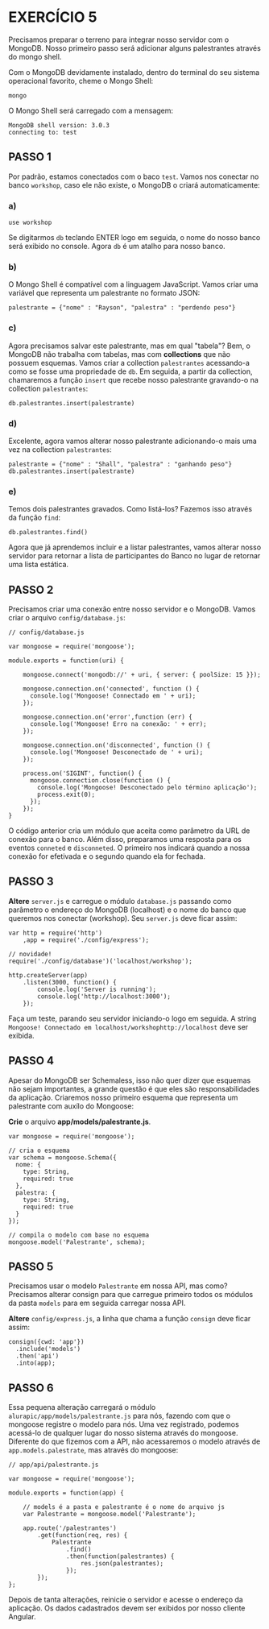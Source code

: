 # EXERCÍCIO 5

Precisamos preparar o terreno para integrar nosso servidor com o MongoDB. Nosso primeiro passo será adicionar alguns palestrantes através do mongo shell. 

Com o MongoDB devidamente instalado, dentro do terminal do seu sistema operacional favorito, cheme o Mongo Shell:

```
mongo
```

O Mongo Shell será carregado com a mensagem:

```
MongoDB shell version: 3.0.3
connecting to: test
```

## PASSO 1

Por padrão, estamos conectados com o baco `test`. Vamos nos conectar no banco `workshop`, caso ele não existe, o MongoDB o criará automaticamente:

### a)
```
use workshop
```

Se digitarmos `db` teclando ENTER logo em seguida, o nome do nosso banco será exibido no console. Agora `db` é um atalho para nosso banco.

### b)
O Mongo Shell é compatível com a linguagem JavaScript. Vamos criar uma variável que representa um palestrante no formato JSON:

```
palestrante = {"nome" : "Rayson", "palestra" : "perdendo peso"}
```

### c)
Agora precisamos salvar este palestrante, mas em qual "tabela"? Bem, o MongoDB não trabalha com tabelas, mas com **collections** que não possuem esquemas. Vamos criar a collection `palestrantes` acessando-a como se fosse uma propriedade de `db`. Em seguida, a partir da collection, chamaremos a função `insert` que recebe nosso palestrante gravando-o na collection `palestrantes`:

```
db.palestrantes.insert(palestrante)
```

### d)
Excelente, agora vamos alterar nosso palestrante adicionando-o mais uma vez na collection `palestrantes`:

```
palestrante = {"nome" : "Shall", "palestra" : "ganhando peso"}
db.palestrantes.insert(palestrante)
```

### e)
Temos dois palestrantes gravados. Como listá-los? Fazemos isso através da função `find`:

```
db.palestrantes.find()
```

Agora que já aprendemos incluir e a listar palestrantes, vamos alterar nosso servidor para retornar a lista de participantes do Banco no lugar de retornar uma lista estática.

## PASSO 2

Precisamos criar uma conexão entre nosso servidor e o MongoDB. Vamos criar o arquivo `config/database.js`:

```
// config/database.js

var mongoose = require('mongoose');

module.exports = function(uri) {

    mongoose.connect('mongodb://' + uri, { server: { poolSize: 15 }});
    
    mongoose.connection.on('connected', function () {
      console.log('Mongoose! Connectado em ' + uri);
    });

    mongoose.connection.on('error',function (err) {
      console.log('Mongoose! Erro na conexão: ' + err);
    });

    mongoose.connection.on('disconnected', function () {
      console.log('Mongoose! Desconectado de ' + uri);
    });

    process.on('SIGINT', function() {
      mongoose.connection.close(function () {
        console.log('Mongoose! Desconectado pelo término aplicação');
        process.exit(0);
      });
    });
}
```

O código anterior cria um módulo que aceita como parâmetro da URL de conexão para o banco. Além disso, preparamos uma resposta para os eventos `conneted` e `disconneted`. O primeiro nos indicará quando a nossa conexão for efetivada e o segundo quando ela for fechada. 

## PASSO 3

**Altere** `server.js` e carregue o módulo `database.js` passando como parâmetro o endereço do MongoDB (localhost) e o nome do banco que queremos nos conectar (workshop). Seu `server.js` deve ficar assim:

```
var http = require('http')
    ,app = require('./config/express');

// novidade!
require('./config/database')('localhost/workshop');

http.createServer(app)
    .listen(3000, function() {
        console.log('Server is running');
        console.log('http://localhost:3000');
    });
```
Faça um teste, parando seu servidor iniciando-o logo em seguida. A string `Mongoose! Connectado em localhost/workshophttp://localhost` deve ser exibida.

## PASSO 4

Apesar do MongoDB ser Schemaless, isso não quer dizer que esquemas não sejam importantes, a grande questão é que eles são responsabilidades da aplicação. Criaremos nosso primeiro esquema que representa um palestrante com auxílo do Mongoose:

**Crie** o arquivo **app/models/palestrante.js**.

```
var mongoose = require('mongoose');

// cria o esquema
var schema = mongoose.Schema({
  nome: { 
    type: String, 
    required: true
  }, 
  palestra: {
    type: String, 
    required: true
  }
});

// compila o modelo com base no esquema
mongoose.model('Palestrante', schema);
```

## PASSO 5

Precisamos usar o modelo `Palestrante` em nossa API, mas como? Precisamos alterar consign para que carregue primeiro todos os módulos da pasta `models` para em seguida carregar nossa API.

**Altere** `config/express.js`, a linha que chama a função `consign` deve ficar assim:

```
consign({cwd: 'app'})
  .include('models')
  .then('api')
  .into(app);

```


## PASSO 6

Essa pequena alteração carregará o módulo `alurapic/app/models/palestrante.js` para nós, fazendo com que o mongoose registre o modelo para nós. Uma vez registrado, podemos acessá-lo de qualquer lugar do nosso sistema através do mongoose. Diferente do que fizemos com a API, não acessaremos o modelo através de `app.models.palestrate`, mas através do mongoose:
```
// app/api/palestrante.js

var mongoose = require('mongoose');

module.exports = function(app) {
    
    // models é a pasta e palestrante é o nome do arquivo js
    var Palestrante = mongoose.model('Palestrante');
    
    app.route('/palestrantes')
        .get(function(req, res) {
            Palestrante
                .find()
                .then(function(palestrantes) {
                    res.json(palestrantes);     
                });
        });
};
```

Depois de tanta alterações, reinicie o servidor e acesse o endereço da aplicação. Os dados cadastrados devem ser exibidos por nosso cliente Angular.
